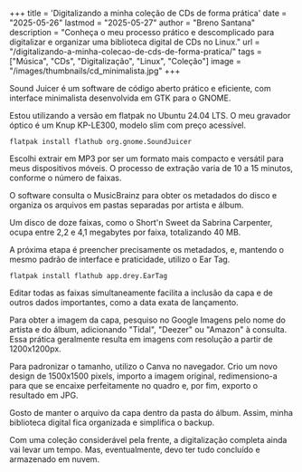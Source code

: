 +++
title = 'Digitalizando a minha coleção de CDs de forma prática'
date = "2025-05-26"
lastmod = "2025-05-27"
author = "Breno Santana"
description = "Conheça o meu processo prático e descomplicado para digitalizar e organizar uma biblioteca digital de CDs no Linux."
url = "/digitalizando-a-minha-colecao-de-cds-de-forma-pratica/"
tags = ["Música", "CDs", "Digitalização", "Linux", "Coleção"]
image = "/images/thumbnails/cd_minimalista.jpg"
+++

Sound Juicer é um software de código aberto prático e eficiente, com interface minimalista desenvolvida em GTK para o GNOME.

Estou utilizando a versão em flatpak no Ubuntu 24.04 LTS. O meu gravador óptico é um Knup KP-LE300, modelo slim com preço acessível.

```flatpak install flathub org.gnome.SoundJuicer```

Escolhi extrair em MP3 por ser um formato mais compacto e versátil para meus dispositivos móveis. O processo de extração varia de 10 a 15 minutos, conforme o número de faixas.

O software consulta o MusicBrainz para obter os metadados do disco e organiza os arquivos em pastas separadas por artista e álbum.

Um disco de doze faixas, como o Short'n Sweet da Sabrina Carpenter, ocupa entre 2,2 e 4,1 megabytes por faixa, totalizando 40 MB.

A próxima etapa é preencher precisamente os metadados, e, mantendo o mesmo padrão de interface e praticidade, utilizo o Ear Tag.

```flatpak install flathub app.drey.EarTag```

Editar todas as faixas simultaneamente facilita a inclusão da capa e de outros dados importantes, como a data exata de lançamento.

Para obter a imagem da capa, pesquiso no Google Imagens pelo nome do artista e do álbum, adicionando "Tidal", "Deezer" ou "Amazon" à consulta. Essa prática geralmente resulta em imagens com resolução a partir de 1200x1200px.

Para padronizar o tamanho, utilizo o Canva no navegador. Crio um novo design de 1500x1500 pixels, importo a imagem original, redimensiono-a para que se encaixe perfeitamente no quadro e, por fim, exporto o resultado em JPG.

Gosto de manter o arquivo da capa dentro da pasta do álbum. Assim, minha biblioteca digital fica organizada e simplifica o backup.

Com uma coleção considerável pela frente, a digitalização completa ainda vai levar um tempo. Mas, eventualmente, devo ter tudo concluído e armazenado em nuvem.